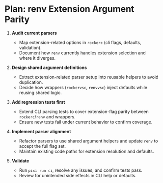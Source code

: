 # Plan: renv Extension Argument Parity

1. **Audit current parsers**
   - Map extension-related options in `rockerc` (cli flags, defaults, validation).
   - Document how `renv` currently handles extension selection and where it diverges.

2. **Design shared argument definitions**
   - Extract extension-related parser setup into reusable helpers to avoid duplication.
   - Decide how wrappers (`rockervsc`, `renvvsc`) inject defaults while reusing shared logic.

3. **Add regression tests first**
   - Extend CLI parsing tests to cover extension-flag parity between `rockerc`/`renv` and wrappers.
   - Ensure new tests fail under current behavior to confirm coverage.

4. **Implement parser alignment**
   - Refactor parsers to use shared argument helpers and update `renv` to accept the full flag set.
   - Maintain existing code paths for extension resolution and defaults.

5. **Validate**
   - Run `pixi run ci`, resolve any issues, and confirm tests pass.
   - Review for unintended side effects in CLI help or defaults.
